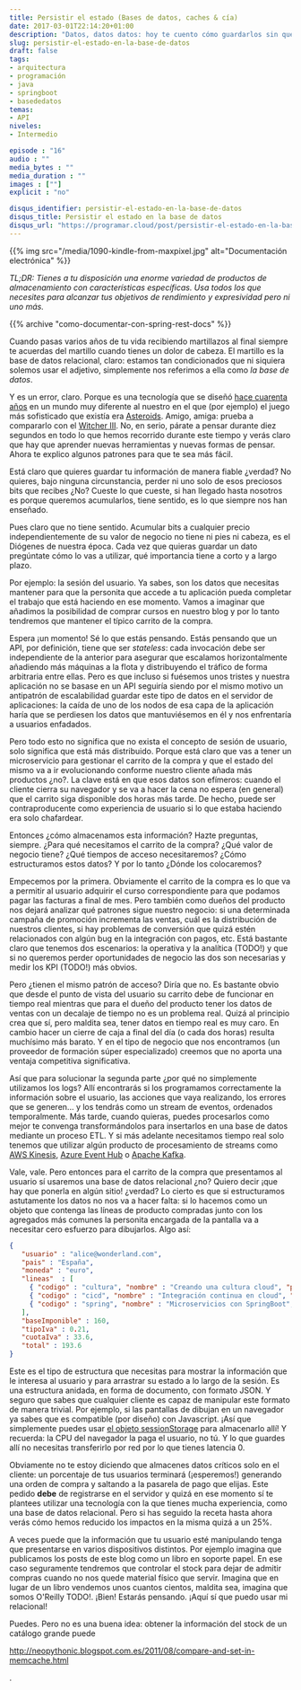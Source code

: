 ```yaml
---
title: Persistir el estado (Bases de datos, caches & cía)
date: 2017-03-01T22:14:20+01:00
description: "Datos, datos datos: hoy te cuento cómo guardarlos sin que a medio plazo tengas un problema de coste o escalabilidad."
slug: persistir-el-estado-en-la-base-de-datos
draft: false
tags:
- arquitectura
- programación
- java
- springboot
- basededatos
temas:
- API
niveles:
- Intermedio

episode : "16"
audio : ""
media_bytes : ""
media_duration : ""
images : [""]
explicit : "no"

disqus_identifier: persistir-el-estado-en-la-base-de-datos
disqus_title: Persistir el estado en la base de datos
disqus_url: "https://programar.cloud/post/persistir-el-estado-en-la-base-de-datos"
---
```


{{% img src="/media/1090-kindle-from-maxpixel.jpg" alt="Documentación electrónica" %}}

*TL;DR: Tienes a tu disposición una enorme variedad de productos de almacenamiento con características específicas. Usa todos los que necesites para alcanzar tus objetivos de rendimiento y expresividad pero ni uno más.*

{{% archive "como-documentar-con-spring-rest-docs" %}}

Cuando pasas varios años de tu vida recibiendo martillazos al final siempre te acuerdas del martillo cuando tienes un dolor de cabeza. El martillo es la base de datos relacional, claro: estamos tan condicionados que ni siquiera solemos usar el adjetivo, simplemente nos referimos a ella como *la base de datos*.

Y es un error, claro. Porque es una tecnología que se diseñó [hace cuarenta años](TODO!) en un mundo muy diferente al nuestro en el que (por ejemplo) el juego más sofisticado que existía era [Asteroids](TODO!). Amigo, amiga: prueba a compararlo con el [Witcher III](TODO!). No, en serio, párate a pensar durante diez segundos en todo lo que hemos recorrido durante este tiempo y verás claro que hay que aprender nuevas herramientas y nuevas formas de pensar. Ahora te explico algunos patrones para que te sea más fácil.
<!--more-->

Está claro que quieres guardar tu información de manera fiable ¿verdad? No quieres, bajo ninguna circunstancia, perder ni uno solo de esos preciosos bits que recibes ¿No? Cueste lo que cueste, si han  llegado hasta nosotros es porque queremos acumularlos, tiene sentido, es lo que siempre nos han enseñado.

Pues claro que no tiene sentido. Acumular bits a cualquier precio independientemente de su valor de negocio no tiene ni pies ni cabeza, es el Diógenes de nuestra época. Cada vez que quieras guardar un dato pregúntate cómo lo vas a utilizar, qué importancia tiene a corto y a largo plazo.

Por ejemplo: la sesión del usuario. Ya sabes, son los datos que necesitas mantener para que la personita que accede a tu aplicación pueda completar el trabajo que está haciendo en ese momento. Vamos a imaginar que añadimos la posibilidad de comprar cursos en nuestro blog y por lo tanto tendremos que mantener el típico carrito de la compra.

Espera ¡un momento! Sé lo que estás pensando. Estás pensando que un API, por definición, tiene que ser *stateless*: cada invocación debe ser independiente de la anterior para asegurar que escalamos horizontalmente añadiendo más máquinas a la flota y distribuyendo el tráfico de forma arbitraria entre ellas. Pero es que incluso si fuésemos unos tristes y nuestra aplicación no se basase en un API seguiría siendo por el mismo motivo un antipatrón de escalabilidad guardar este tipo de datos en el servidor de aplicaciones: la caída de uno de los nodos de esa capa de la aplicación haría que se perdiesen los datos que mantuviésemos en él y nos enfrentaría a usuarios enfadados.

Pero todo esto no significa que no exista el concepto de sesión de usuario, solo significa que está más distribuido. Porque está claro que vas a tener un microservicio para gestionar el carrito de la compra y que el estado del mismo va a ir evolucionando conforme nuestro cliente añada más productos ¿no?. La clave está en que esos datos son efímeros: cuando el cliente cierra su navegador y se va a hacer la cena no espera (en general) que el carrito siga disponible dos horas más tarde. De hecho, puede ser contraproducente como experiencia de usuario si lo que estaba haciendo era solo chafardear.

Entonces ¿cómo almacenamos esta información? Hazte preguntas, siempre. ¿Para qué necesitamos el carrito de la compra? ¿Qué valor de negocio tiene? ¿Qué tiempos de acceso necesitaremos? ¿Cómo estructuramos estos datos? Y por lo tanto ¿Dónde los colocaremos?

Empecemos por la primera. Obviamente el carrito de la compra es lo que va a permitir al usuario adquirir el curso correspondiente para que podamos pagar las facturas a final de mes. Pero también como dueños del producto nos dejará analizar qué patrones sigue nuestro negocio: si una determinada campaña de promoción incrementa las ventas, cuál es la distribución de nuestros clientes, si hay problemas de conversión que quizá estén relacionados con algún bug en la integración con pagos, etc. Está bastante claro que tenemos dos escenarios: la operativa y la analítica (TODO!) y que si no queremos perder oportunidades de negocio las dos son necesarias y medir los KPI (TODO!) más obvios.

Pero ¿tienen el mismo patrón de acceso? Diría que no. Es bastante obvio que desde el punto de vista del usuario su carrito debe de funcionar en tiempo real mientras que para el dueño del producto tener los datos  de ventas con un decalaje de tiempo no es un problema real. Quizá al principio crea que sí, pero maldita sea, tener datos en tiempo real es muy caro. En cambio hacer un cierre de caja a final del día (o cada dos horas) resulta muchísimo más barato. Y en el tipo de negocio que nos encontramos (un proveedor de formación súper especializado) creemos que no aporta una ventaja competitiva significativa.

Así que para solucionar la segunda parte ¿por qué no simplemente utilizamos los logs? Allí encontrarás si los programamos correctamente la información sobre el usuario, las acciones que vaya realizando, los errores que se generen... y los tendrás como un stream de eventos, ordenados temporalmente. Más tarde, cuando quieras, puedes procesarlos como mejor te convenga transformándolos para insertarlos en una base de datos mediante un proceso ETL. Y si más adelante necesitamos tiempo real solo tenemos que utilizar algún producto de procesamiento de streams como [AWS Kinesis](TODO!), [Azure Event Hub](TODO!) o [Apache Kafka](TODO!).

Vale, vale. Pero entonces para el carrito de la compra que presentamos al usuario sí usaremos una base de datos relacional ¿no? Quiero decir ¡que hay que ponerla en algún sitio! ¿verdad? Lo cierto es que si estructuramos astutamente los datos no nos va a hacer falta: si lo hacemos como un objeto que contenga las líneas de producto compradas junto con los agregados más comunes la personita encargada de la pantalla va a necesitar cero esfuerzo para dibujarlos. Algo así:

``` json
{
   "usuario" : "alice@wonderland.com",
   "pais" : "España",
   "moneda" : "euro",
   "lineas"  : [
     { "codigo" : "cultura", "nombre" : "Creando una cultura cloud", "precio" : 20 },
     { "codigo" : "cicd", "nombre" : "Integración continua en cloud", "precio" : 40 },
     { "codigo" : "spring", "nombre" : "Microservicios con SpringBoot", "precio" : 100 }     
   ],
   "baseImponible" : 160,
   "tipoIva" : 0.21,
   "cuotaIva" : 33.6,
   "total" : 193.6
}
```

Este es el tipo de estructura que necesitas para mostrar la información que le interesa al usuario y para arrastrar su estado a lo largo de la sesión. Es una estructura anidada, en forma de documento, con formato JSON. Y seguro que sabes que cualquier cliente es capaz de manipular este formato de manera trivial. Por ejemplo, si las pantallas de dibujan en un navegador ya sabes que es compatible (por diseño) con Javascript. ¡Así que simplemente puedes usar [el objeto sessionStorage](TODO!) para almacenarlo allí! Y recuerda: la CPU del navegador la paga el usuario, no tú. Y lo que guardes allí no necesitas transferirlo por red por lo que tienes latencia 0.

Obviamente no te estoy diciendo que almacenes datos críticos solo en el cliente: un porcentaje de tus usuarios terminará (¡esperemos!) generando una orden de compra y saltando a la pasarela de pago que elijas. Este pedido **debe** de registrarse en el servidor y quizá en ese momento sí te plantees utilizar una tecnología con la que tienes mucha experiencia, como una base de datos relacional. Pero si has seguido la receta hasta ahora verás cómo hemos reducido los impactos en la misma quizá a un 25%.

A veces puede que la información que tu usuario esté manipulando tenga que presentarse en varios dispositivos distintos. Por ejemplo imagina que publicamos los posts de este blog como un libro en soporte papel. En ese caso seguramente tendremos que controlar el stock para dejar de admitir compras cuando no nos quede material físico que servir. Imagina que en lugar de un libro vendemos unos cuantos cientos, maldita sea, imagina que somos O'Reilly TODO!. ¡Bien! Estarás pensando. ¡Aquí sí que puedo usar mi relacional!

Puedes. Pero no es una buena idea: obtener la información del stock de un catálogo grande puede

http://neopythonic.blogspot.com.es/2011/08/compare-and-set-in-memcache.html













.
